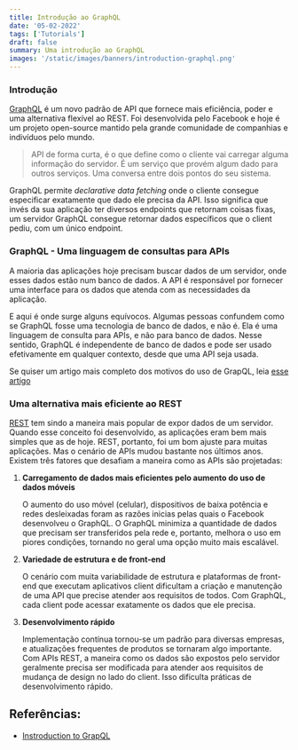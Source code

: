 ```yaml
---
title: Introdução ao GraphQL
date: '05-02-2022'
tags: ['Tutorials']
draft: false
summary: Uma introdução ao GraphQL
images: '/static/images/banners/introduction-graphql.png'
---
```


### Introdução

[GraphQL](https://graphql.org/) é um novo padrão de API que fornece mais eficiência, poder e uma alternativa flexível ao REST. Foi desenvolvida pelo Facebook e hoje é um projeto open-source mantido pela grande comunidade de companhias e indivíduos pelo mundo.

> API de forma curta, é o que define como o cliente vai carregar alguma informação do servidor. É um serviço que provém algum dado para outros serviços. Uma conversa entre dois pontos do seu sistema.

GraphQL permite _declarative data fetching_ onde o cliente consegue especificar exatamente que dado ele precisa da API. Isso significa que invés da sua aplicação ter diversos endpoints que retornam coisas fixas, um servidor GraphQL consegue retornar dados específicos que o client pediu, com um único endpoint.

### GraphQL - Uma linguagem de consultas para APIs

A maioria das aplicações hoje precisam buscar dados de um servidor, onde esses dados estão num banco de dados. A API é responsável por fornecer uma interface para os dados que atenda com as necessidades da aplicação.

E aqui é onde surge alguns equívocos. Algumas pessoas confundem como se GraphQL fosse uma tecnologia de banco de dados, e não é. Ela é uma linguagem de consulta para APIs, e não para banco de dados. Nesse sentido, GraphQL é independente de banco de dados e pode ser usado efetivamente em qualquer contexto, desde que uma API seja usada.

Se quiser um artigo mais completo dos motivos do uso de GrapQL, leia [esse artigo](https://www.prisma.io/blog/top-5-reasons-to-use-graphql-b60cfa683511)
### Uma alternativa mais eficiente ao REST

[REST](https://en.wikipedia.org/wiki/Representational_state_transfer) tem sindo a maneira mais popular de expor dados de um servidor. Quando esse conceito foi desenvolvido, as aplicações eram bem mais simples que as de hoje. REST, portanto, foi um bom ajuste para muitas aplicações. Mas o cenário de APIs mudou bastante nos últimos anos. Existem três fatores que desafiam a maneira como as APIs são projetadas:

1. **Carregamento de dados mais eficientes pelo aumento do uso de dados móveis**


   O aumento do uso móvel (celular), dispositivos de baixa potência e redes desleixadas foram as razões inicias pelas quais o Facebook desenvolveu o GraphQL. O GraphQL minimiza a quantidade de dados que precisam ser transferidos pela rede e, portanto, melhora o uso em piores condições, tornando no geral uma opção muito mais escalável.

2. **Variedade de estrutura e de front-end**
   
   O cenário com muita variabilidade de estrutura e plataformas de front-end que executam aplicativos client dificultam a criação e manutenção de uma API que precise atender aos requisitos de todos. Com GraphQL, cada client pode acessar exatamente os dados que ele precisa. 

3. **Desenvolvimento rápido**
   
   Implementação contínua tornou-se um padrão para diversas empresas, e atualizações frequentes de produtos se tornaram algo importante. Com APIs REST, a maneira como os dados são expostos pelo servidor geralmente precisa ser modificada para atender aos requisitos de mudança de design no lado do client. Isso dificulta práticas de desenvolvimento rápido.

## Referências:
- [Instroduction to GrapQL](https://www.howtographql.com/basics/0-introduction/)